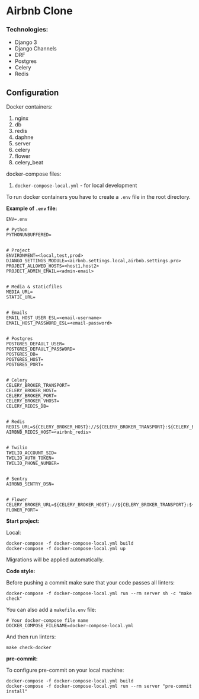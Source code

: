 # Airbnb Clone

### Technologies:
- Django 3
- Django Channels
- DRF
- Postgres
- Celery
- Redis


## Configuration
Docker containers:
 1. nginx
 2. db
 3. redis
 4. daphne
 5. server
 6. celery
 7. flower
 8. celery_beat

docker-compose files:
 1. `docker-compose-local.yml` - for local development

To run docker containers you have to create a `.env` file in the root directory.

**Example of `.env` file:**

```dotenv
ENV=.env

# Python
PYTHONUNBUFFERED=


# Project
ENVIRONMENT=<local,test,prod>
DJANGO_SETTINGS_MODULE=<airbnb.settings.local,airbnb.settings.pro>
PROJECT_ALLOWED_HOSTS=<host1,host2>
PROJECT_ADMIN_EMAIL=<admin-email>


# Media & staticfiles
MEDIA_URL=
STATIC_URL=


# Emails
EMAIL_HOST_USER_ESL=<email-username>
EMAIL_HOST_PASSWORD_ESL=<email-password>


# Postgres
POSTGRES_DEFAULT_USER=
POSTGRES_DEFAULT_PASSWORD=
POSTGRES_DB=
POSTGRES_HOST=
POSTGRES_PORT=


# Celery
CELERY_BROKER_TRANSPORT=
CELERY_BROKER_HOST=
CELERY_BROKER_PORT=
CELERY_BROKER_VHOST=
CELERY_REDIS_DB=


# Redis
REDIS_URL=${CELERY_BROKER_HOST}://${CELERY_BROKER_TRANSPORT}:${CELERY_BROKER_PORT}/${CELERY_REDIS_DB}
AIRBNB_REDIS_HOST=<airbnb_redis>


# Twilio
TWILIO_ACCOUNT_SID=
TWILIO_AUTH_TOKEN=
TWILIO_PHONE_NUMBER=


# Sentry
AIRBNB_SENTRY_DSN=


# Flower
CELERY_BROKER_URL=${CELERY_BROKER_HOST}://${CELERY_BROKER_TRANSPORT}:${CELERY_BROKER_PORT}/${CELERY_REDIS_DB}
FLOWER_PORT=

```

**Start project:**

Local:
```shell
docker-compose -f docker-compose-local.yml build
docker-compose -f docker-compose-local.yml up
```

Migrations will be applied automatically.


**Code style:**

Before pushing a commit make sure that your code passes all linters:

```shell
docker-compose -f docker-compose-local.yml run --rm server sh -c "make check"
```

You can also add a `makefile.env` file:
```dotenv
# Your docker-compose file name
DOCKER_COMPOSE_FILENAME=docker-compose-local.yml
```

And then run linters:
```shell
make check-docker
```


**pre-commit:**

To configure pre-commit on your local machine:
```shell
docker-compose -f docker-compose-local.yml build
docker-compose -f docker-compose-local.yml run --rm server "pre-commit install"
```
